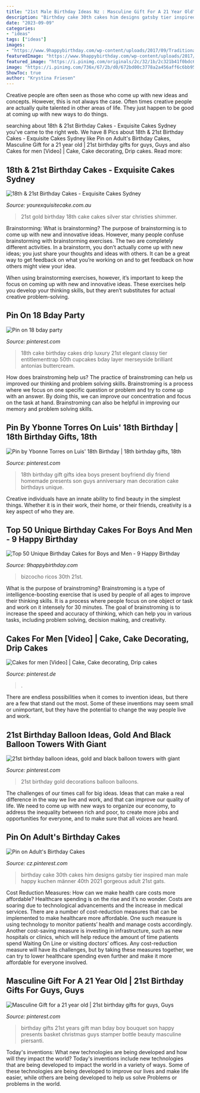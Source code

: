 ```yaml
---
title: "21st Male Birthday Ideas Nz : Masculine Gift For A 21 Year Old"
description: "Birthday cake 30th cakes him designs gatsby tier inspired man male happy kuchen männer 40th 2021 gorgeous adult 21st gats"
date: "2023-09-09"
categories:
- "ideas"
tags: ["ideas"]
images:
- "https://www.9happybirthday.com/wp-content/uploads/2017/09/Traditional-Birthday-Cake-watch-640x637.jpg"
featuredImage: "https://www.9happybirthday.com/wp-content/uploads/2017/09/Traditional-Birthday-Cake-watch-640x637.jpg"
featured_image: "https://i.pinimg.com/originals/2c/32/1b/2c321b41f0bdc68a54bfa1620031ceef.jpg"
image: "https://i.pinimg.com/736x/67/2b/d0/672bd00c3778a2a456aff6c6bb957f39.jpg"
ShowToc: true
author: "Krystina Friesen"
---
```



Creative people are often seen as those who come up with new ideas and concepts. However, this is not always the case. Often times creative people are actually quite talented in other areas of life. They just happen to be good at coming up with new ways to do things.

	

		
searching about 18th &amp; 21st Birthday Cakes - Exquisite Cakes Sydney you've came to the right web. We have 8 Pics about 18th &amp; 21st Birthday Cakes - Exquisite Cakes Sydney like Pin on Adult&#039;s Birthday Cakes, Masculine Gift for a 21 year old | 21st birthday gifts for guys, Guys and also Cakes for men [Video] | Cake, Cake decorating, Drip cakes. Read more:
		
    
## 18th &amp; 21st Birthday Cakes - Exquisite Cakes Sydney

<img loading=lazy src="https://www.yourexquisitecake.com.au/wp-content/uploads/2015/08/21st-cake-black-and-gold-e1519548120240.jpg" onerror="this.onerror=null;this.src='https://tse2.mm.bing.net/th?id=OIP.40S296y8ApdBxZ63HzdE3QHaHe&amp;pid=15.1';" alt="18th &amp; 21st Birthday Cakes - Exquisite Cakes Sydney">

_Source: yourexquisitecake.com.au_

>21st gold birthday 18th cake cakes silver star christies shimmer. 

	

Brainstorming: What is brainstorming?
The purpose of brainstorming is to come up with new and innovative ideas. However, many people confuse brainstorming with brainstorming exercises. The two are completely different activities.
In a brainstorm, you don’t actually come up with new ideas; you just share your thoughts and ideas with others. It can be a great way to get feedback on what you’re working on and to get feedback on how others might view your idea.

When using brainstorming exercises, however, it’s important to keep the focus on coming up with new and innovative ideas. These exercises help you develop your thinking skills, but they aren’t substitutes for actual creative problem-solving.

    
## Pin On 18 Bday Party

<img loading=lazy src="https://i.pinimg.com/736x/43/46/80/434680d91be5fe64fc9e4b420bc892f3.jpg" onerror="this.onerror=null;this.src='https://tse4.mm.bing.net/th?id=OIP.yi_K_K3E-TPj7Db5AA_s3AHaL3&amp;pid=15.1';" alt="Pin on 18 bday party">

_Source: pinterest.com_

>18th cake birthday cakes drip luxury 21st elegant classy tier entitlementtrap 50th cupcakes bday layer merseyside brilliant antonias buttercream. 

	

How does brainstroming help us?
The practice of brainstroming can help us improved our thinking and problem solving skills. Brainstroming is a process where we focus on one specific question or problem and try to come up with an answer. By doing this, we can improve our concentration and focus on the task at hand. Brainstroming can also be helpful in improving our memory and problem solving skills.

    
## Pin By Ybonne Torres On Luis&#039; 18th Birthday | 18th Birthday Gifts, 18th

<img loading=lazy src="https://i.pinimg.com/originals/68/a3/a3/68a3a3e2ebf2dc40a53b07c63fe1f172.jpg" onerror="this.onerror=null;this.src='https://tse2.mm.bing.net/th?id=OIP.anMxhx9F77Br1sRAJKS4IAHaJ4&amp;pid=15.1';" alt="Pin by Ybonne Torres on Luis&#039; 18th Birthday | 18th birthday gifts, 18th">

_Source: pinterest.com_

>18th birthday gift gifts idea boys present boyfriend diy friend homemade presents son guys anniversary man decoration cake birthdays unique. 

	

Creative individuals have an innate ability to find beauty in the simplest things. Whether it is in their work, their home, or their friends, creativity is a key aspect of who they are.

    
## Top 50 Unique Birthday Cakes For Boys And Men - 9 Happy Birthday

<img loading=lazy src="https://www.9happybirthday.com/wp-content/uploads/2017/09/Traditional-Birthday-Cake-watch-640x637.jpg" onerror="this.onerror=null;this.src='https://tse3.mm.bing.net/th?id=OIP._qmlQICWGK7etmlnNQy0yQHaHX&amp;pid=15.1';" alt="Top 50 Unique Birthday Cakes for Boys and Men - 9 Happy Birthday">

_Source: 9happybirthday.com_

>bizcocho ricos 30th 21st. 

	

What is the purpose of brainstroming?
Brainstroming is a type of intelligence-boosting exercise that is used by people of all ages to improve their thinking skills. It is a process where people focus on one object or task and work on it intensely for 30 minutes. The goal of brainstroming is to increase the speed and accuracy of thinking, which can help you in various tasks, including problem solving, decision making, and creativity.

    
## Cakes For Men [Video] | Cake, Cake Decorating, Drip Cakes

<img loading=lazy src="https://i.pinimg.com/736x/5c/b0/ea/5cb0eadb79e59df6bf5f0515ef85ab69.jpg" onerror="this.onerror=null;this.src='https://tse1.mm.bing.net/th?id=OIP.s9EttFOV9is7bSaBkw_BOAHaNK&amp;pid=15.1';" alt="Cakes for men [Video] | Cake, Cake decorating, Drip cakes">

_Source: pinterest.de_

>. 

	

There are endless possibilities when it comes to invention ideas, but there are a few that stand out the most. Some of these inventions may seem small or unimportant, but they have the potential to change the way people live and work.

    
## 21st Birthday Balloon Ideas, Gold And Black Balloon Towers With Giant

<img loading=lazy src="https://i.pinimg.com/736x/2e/09/fb/2e09fbf6a22a66ac55974dd5bdc20d3a.jpg" onerror="this.onerror=null;this.src='https://tse2.mm.bing.net/th?id=OIP.52dAmWIDvb1pW0h9Av-YhQHaHa&amp;pid=15.1';" alt="21st birthday balloon ideas, gold and black balloon towers with giant">

_Source: pinterest.com_

>21st birthday gold decorations balloon balloons. 

	

The challenges of our times call for big ideas. Ideas that can make a real difference in the way we live and work, and that can improve our quality of life. We need to come up with new ways to organize our economy, to address the inequality between rich and poor, to create more jobs and opportunities for everyone, and to make sure that all voices are heard.

    
## Pin On Adult&#039;s Birthday Cakes

<img loading=lazy src="https://i.pinimg.com/736x/67/2b/d0/672bd00c3778a2a456aff6c6bb957f39.jpg" onerror="this.onerror=null;this.src='https://tse3.mm.bing.net/th?id=OIP.MYasehCpRQDQljhBpVhDEAHaJ3&amp;pid=15.1';" alt="Pin on Adult&#039;s Birthday Cakes">

_Source: cz.pinterest.com_

>birthday cake 30th cakes him designs gatsby tier inspired man male happy kuchen männer 40th 2021 gorgeous adult 21st gats. 

	

Cost Reduction Measures: How can we make health care costs more affordable?
Healthcare spending is on the rise and it’s no wonder. Costs are soaring due to technological advancements and the increase in medical services. There are a number of cost-reduction measures that can be implemented to make healthcare more affordable. One such measure is using technology to monitor patients’ health and manage costs accordingly. Another cost-saving measure is investing in infrastructure, such as new hospitals or clinics, which will help reduce the amount of time patients spend Waiting On Line or visiting doctors’ offices.
Any cost-reduction measure will have its challenges, but by taking these measures together, we can try to lower healthcare spending even further and make it more affordable for everyone involved.

    
## Masculine Gift For A 21 Year Old | 21st Birthday Gifts For Guys, Guys

<img loading=lazy src="https://i.pinimg.com/originals/2c/32/1b/2c321b41f0bdc68a54bfa1620031ceef.jpg" onerror="this.onerror=null;this.src='https://tse1.mm.bing.net/th?id=OIP.XeNKgtuQVJ6rkajHZfCkhwHaJ4&amp;pid=15.1';" alt="Masculine Gift for a 21 year old | 21st birthday gifts for guys, Guys">

_Source: pinterest.com_

>birthday gifts 21st years gift man bday boy bouquet son happy presents basket christmas guys stamper bottle beauty masculine piersanti. 

	

Today's inventions: What new technologies are being developed and how will they impact the world?
Today's inventions include new technologies that are being developed to impact the world in a variety of ways. Some of these technologies are being developed to improve our lives and make life easier, while others are being developed to help us solve Problems or problems in the world.

